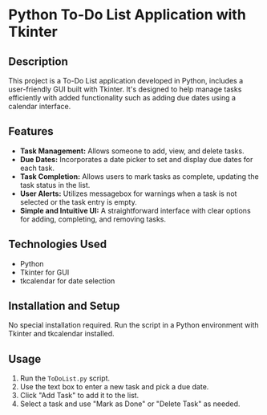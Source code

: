 # Python To-Do List Application with Tkinter

## Description
This project is a To-Do List application developed in Python, includes a user-friendly GUI built with Tkinter. It's designed to help manage tasks efficiently with added functionality such as adding due dates using a calendar interface.

## Features
- **Task Management:** Allows someone to add, view, and delete tasks.
- **Due Dates:** Incorporates a date picker to set and display due dates for each task.
- **Task Completion:** Allows users to mark tasks as complete, updating the task status in the list.
- **User Alerts:** Utilizes messagebox for warnings when a task is not selected or the task entry is empty.
- **Simple and Intuitive UI:** A straightforward interface with clear options for adding, completing, and removing tasks.

## Technologies Used
- Python
- Tkinter for GUI
- tkcalendar for date selection

## Installation and Setup
No special installation required. Run the script in a Python environment with Tkinter and tkcalendar installed.

## Usage
1. Run the `ToDoList.py` script.
2. Use the text box to enter a new task and pick a due date.
3. Click "Add Task" to add it to the list.
4. Select a task and use "Mark as Done" or "Delete Task" as needed.
